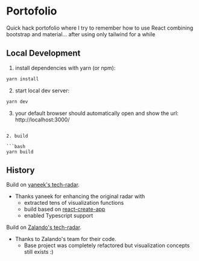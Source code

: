 # Portofolio
Quick hack portofolio where I try to remember how to use React combining bootstrap and material... after using only tailwind for a while

## Local Development

1. install dependencies with yarn (or npm):

```bash
yarn install
```

2. start local dev server:

```bash
yarn dev
```

3. your default browser should automatically open and show the url: http://localhost:3000/

```

2. build

```bash
yarn build
```


## History

Build on [yaneek's tech-radar](https://github.com/yaneek/tech-radar).
- Thanks yaneek for enhancing the original radar with
   - extracted tens of visualization functions
   - build based on [react-create-app](https://github.com/facebook/create-react-app)
   - enabled Typescript support

Build on [Zalando's tech-radar](https://github.com/zalando/tech-radar).
- Thanks to Zalando's team for their code.
   - Base project was completely refactored but visualization concepts still exists :)

   

